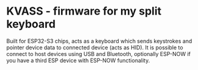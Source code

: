# KVASS - firmware for my split keyboard

Built for ESP32-S3 chips, acts as a keyboard which sends keystrokes and pointer device data to connected device (acts as HID). It is possible to connect to host devices using USB and Bluetooth, optionally ESP-NOW if you have a third ESP device with ESP-NOW functionality.